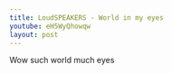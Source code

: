 ```yaml
---
title: LoudSPEAKERS - World in my eyes
youtube: eH5WyQhowqw
layout: post
---
```


Wow such world
much eyes